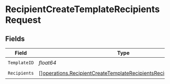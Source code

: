 # RecipientCreateTemplateRecipientsRequest


## Fields

| Field                                                                                                                                                  | Type                                                                                                                                                   | Required                                                                                                                                               | Description                                                                                                                                            |
| ------------------------------------------------------------------------------------------------------------------------------------------------------ | ------------------------------------------------------------------------------------------------------------------------------------------------------ | ------------------------------------------------------------------------------------------------------------------------------------------------------ | ------------------------------------------------------------------------------------------------------------------------------------------------------ |
| `TemplateID`                                                                                                                                           | *float64*                                                                                                                                              | :heavy_check_mark:                                                                                                                                     | N/A                                                                                                                                                    |
| `Recipients`                                                                                                                                           | [][operations.RecipientCreateTemplateRecipientsRecipientRequestBody](../../models/operations/recipientcreatetemplaterecipientsrecipientrequestbody.md) | :heavy_check_mark:                                                                                                                                     | N/A                                                                                                                                                    |